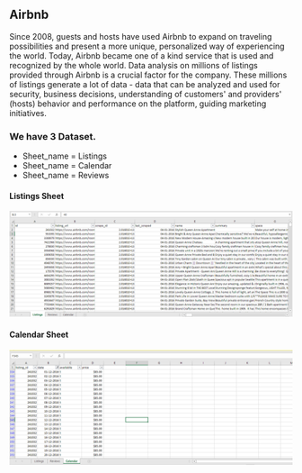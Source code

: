 ## Airbnb
Since 2008, guests and hosts have used Airbnb to expand on traveling possibilities and present a more unique, personalized way of experiencing the world. Today, Airbnb became one of a kind service that is used and recognized by the whole world. Data analysis on millions of listings provided through Airbnb is a crucial factor for the company. These millions of listings generate a lot of data - data that can be analyzed and used for security, business decisions, understanding of customers' and providers' (hosts) behavior and performance on the platform, guiding marketing initiatives.

### We have 3 Dataset.
- Sheet_name = Listings
- Sheet_name = Calendar
- Sheet_name = Reviews

#### Listings Sheet 
![Listings](Images/Listing.png)

#### Calendar Sheet
![calendar](https://github.com/As2909/Projects/blob/main/Tableau%20-%20Airbnb/Images/Calendar.png)
